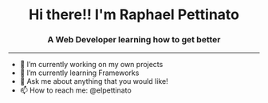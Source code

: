 <h1 align="center"> Hi there!! I'm Raphael Pettinato </h1>
<h3 align="center"> A Web Developer learning how to get better </h3>

<hr>

- 🔭 I’m currently working on my own projects
- 🌱 I’m currently learning Frameworks
- 💬 Ask me about anything that you would like!
- 📫 How to reach me: @elpettinato
